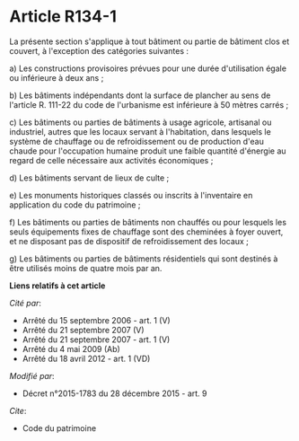 # Article R134-1

La présente section s'applique à tout bâtiment ou partie de bâtiment clos et couvert, à l'exception des catégories
suivantes : 

a) Les constructions provisoires prévues pour une durée d'utilisation égale ou inférieure à deux ans ; 

b) Les bâtiments indépendants dont la   surface de plancher au sens de l'article R. 111-22 du code de l'urbanisme est
inférieure à 50 mètres carrés ; 

c) Les bâtiments ou parties de bâtiments à usage agricole, artisanal ou industriel, autres que les locaux servant à
l'habitation, dans lesquels le système de chauffage ou de refroidissement ou de production d'eau chaude pour l'occupation
humaine produit une faible quantité d'énergie au regard de celle nécessaire aux activités économiques ; 

d) Les bâtiments servant de lieux de culte ; 

e) Les monuments historiques classés ou inscrits à l'inventaire en application du code du patrimoine ; 

f) Les bâtiments ou parties de bâtiments non chauffés ou pour lesquels les seuls équipements fixes de chauffage sont des
cheminées à foyer ouvert, et ne disposant pas de dispositif de refroidissement des locaux ; 

g) Les bâtiments ou parties de bâtiments résidentiels qui sont destinés à être utilisés moins de quatre mois par an.

**Liens relatifs à cet article**

_Cité par_:

  - Arrêté du 15 septembre 2006 - art. 1 (V)
  - Arrêté du 21 septembre 2007 (V)
  - Arrêté du 21 septembre 2007 - art. 1 (V)
  - Arrêté du 4 mai 2009 (Ab)
  - Arrêté du 18 avril 2012 - art. 1 (VD)

_Modifié par_:

  - Décret n°2015-1783 du 28 décembre 2015 - art. 9

_Cite_:

  - Code du patrimoine
